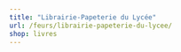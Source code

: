 ```yaml
---
title: "Librairie-Papeterie du Lycée"
url: /feurs/librairie-papeterie-du-lycee/
shop: livres
---
```

